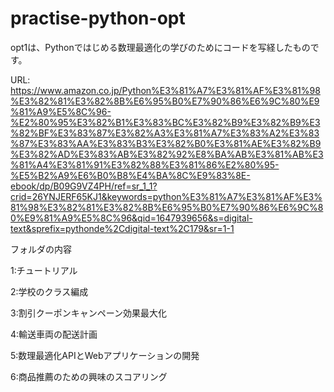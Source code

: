# practise-python-opt
opt1は、Pythonではじめる数理最適化の学びのためにコードを写経したものです。

URL:
https://www.amazon.co.jp/Python%E3%81%A7%E3%81%AF%E3%81%98%E3%82%81%E3%82%8B%E6%95%B0%E7%90%86%E6%9C%80%E9%81%A9%E5%8C%96-%E2%80%95%E3%82%B1%E3%83%BC%E3%82%B9%E3%82%B9%E3%82%BF%E3%83%87%E3%82%A3%E3%81%A7%E3%83%A2%E3%83%87%E3%83%AA%E3%83%B3%E3%82%B0%E3%81%AE%E3%82%B9%E3%82%AD%E3%83%AB%E3%82%92%E8%BA%AB%E3%81%AB%E3%81%A4%E3%81%91%E3%82%88%E3%81%86%E2%80%95-%E5%B2%A9%E6%B0%B8%E4%BA%8C%E9%83%8E-ebook/dp/B09G9VZ4PH/ref=sr_1_1?crid=26YNJERF65KJ1&keywords=python%E3%81%A7%E3%81%AF%E3%81%98%E3%82%81%E3%82%8B%E6%95%B0%E7%90%86%E6%9C%80%E9%81%A9%E5%8C%96&qid=1647939656&s=digital-text&sprefix=pythonde%2Cdigital-text%2C179&sr=1-1

フォルダの内容

1:チュートリアル

2:学校のクラス編成

3:割引クーポンキャンペーン効果最大化

4:輸送車両の配送計画

5:数理最適化APIとWebアプリケーションの開発

6:商品推薦のための興味のスコアリング
